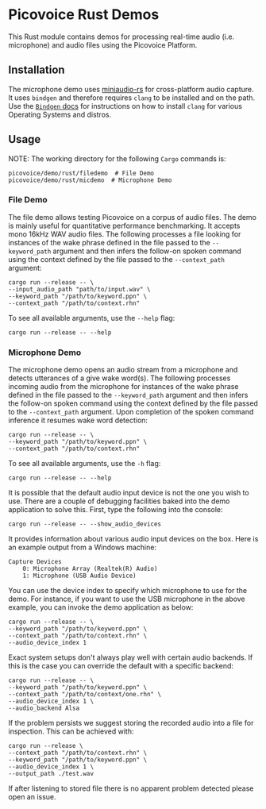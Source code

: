 # Picovoice Rust Demos

This Rust module contains demos for processing real-time audio (i.e. microphone) and audio files using the Picovoice Platform.

## Installation

The microphone demo uses [miniaudio-rs](https://github.com/ExPixel/miniaudio-rs) for cross-platform audio capture.
It uses `bindgen` and therefore requires `clang` to be installed and on the path.
Use the [`Bindgen` docs](https://rust-lang.github.io/rust-bindgen/requirements.html) for instructions on how to install `clang` for various Operating Systems and distros.

## Usage

NOTE: The working directory for the following `Cargo` commands is:

```console
picovoice/demo/rust/filedemo  # File Demo
picovoice/demo/rust/micdemo  # Microphone Demo
```

### File Demo

The file demo allows testing Picovoice on a corpus of audio files. The demo is mainly useful for quantitative performance benchmarking.
It accepts mono 16kHz WAV audio files.
The following processes a file looking for instances of the wake phrase defined in the file passed to the `--keyword_path` argument
and then infers the follow-on spoken command using the context defined by the file passed to the `--context_path` argument:

```console
cargo run --release -- \
--input_audio_path "path/to/input.wav" \
--keyword_path "/path/to/keyword.ppn" \
--context_path "/path/to/context.rhn"
```

To see all available arguments, use the `--help` flag:
```console
cargo run --release -- --help
```

### Microphone Demo

The microphone demo opens an audio stream from a microphone and detects utterances of a give wake word(s).
The following processes incoming audio from the microphone for instances of the wake phrase defined in the file passed to the `--keyword_path` argument
and then infers the follow-on spoken command using the context defined by the file passed to the `--context_path` argument.
Upon completion of the spoken command inference it resumes wake word detection:

```console
cargo run --release -- \
--keyword_path "/path/to/keyword.ppn" \
--context_path "/path/to/context.rhn"
```

To see all available arguments, use the `-h` flag:
```console
cargo run --release -- --help
```

It is possible that the default audio input device is not the one you wish to use.
There are a couple of debugging facilities baked into the demo application to solve this.
First, type the following into the console:
```console
cargo run --release -- --show_audio_devices
```

It provides information about various audio input devices on the box.
Here is an example output from a Windows machine:

```console
Capture Devices
    0: Microphone Array (Realtek(R) Audio)
    1: Microphone (USB Audio Device)
``` 

You can use the device index to specify which microphone to use for the demo.
For instance, if you want to use the USB microphone in the above example, you can invoke the demo application as below:

```console
cargo run --release -- \
--keyword_path "/path/to/keyword.ppn" \
--context_path "/path/to/context.rhn" \
--audio_device_index 1
```

Exact system setups don't always play well with certain audio backends.
If this is the case you can override the default with a specific backend:

```console
cargo run --release -- \
--keyword_path "/path/to/keyword.ppn" \
--context_path "/path/to/context/one.rhn" \
--audio_device_index 1 \
--audio_backend Alsa
```

If the problem persists we suggest storing the recorded audio into a file for inspection.
This can be achieved with:

```console
cargo run --release \
--context_path "/path/to/context.rhn" \
--keyword_path "/path/to/keyword.ppn" \
--audio_device_index 1 \
--output_path ./test.wav
```

If after listening to stored file there is no apparent problem detected please open an issue.
